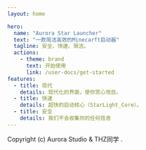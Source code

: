 ```yaml
---
layout: home

hero:
  name: "Aurora Star Launcher"
  text: "一款简洁高效的Minecarft启动器"
  tagline: 安全、快速、简洁。
  actions:
    - theme: brand
      text: 开始使用
      link: /user-docs/get-started
features:
  - title: 现代
    details: 现代化的界面，使你赏心悦目。
  - title: 快速
    details: 超快的启动核心（StarLight_Core）。
  - title: 安全
    details: 我们不会收集你的任何信息
---
```

<p> 
Copyright (c) Aurora Studio & THZ同学 .
</p>

